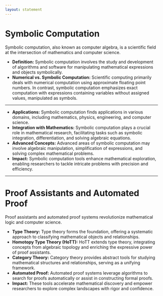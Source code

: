 ```yaml
---
layout: statement
---
```

# Symbolic Computation
Symbolic computation, also known as computer algebra, is a scientific field at the intersection of mathematics and computer science.
- **Definition:** Symbolic computation involves the study and development of algorithms and software for manipulating mathematical expressions and objects symbolically.
- **Numerical vs. Symbolic Computation:** Scientific computing primarily deals with numerical computation using approximate floating point numbers. In contrast, symbolic computation emphasizes exact computation with expressions containing variables without assigned values, manipulated as symbols.
---

- **Applications:** Symbolic computation finds applications in various domains, including mathematics, physics, engineering, and computer science.
- **Integration with Mathematics:** Symbolic computation plays a crucial role in mathematical research, facilitating tasks such as symbolic integration, differentiation, and solving algebraic equations.
- **Advanced Concepts:** Advanced areas of symbolic computation may involve algebraic manipulation, simplification of expressions, and solving complex mathematical problems.
- **Impact:** Symbolic computation tools enhance mathematical exploration, enabling researchers to tackle intricate problems with precision and efficiency.
---

# Proof Assistants and Automated Proof
Proof assistants and automated proof systems revolutionize mathematical logic and computer science.
- **Type Theory:** Type theory forms the foundation, offering a systematic approach to classifying mathematical objects and relationships.
- **Homotopy Type Theory (HoTT):**
HoTT extends type theory, integrating concepts from algebraic topology and enriching the expressive power of proof assistants.
- **Category Theory:** Category theory provides abstract tools for studying mathematical structures and relationships, serving as a unifying framework.
- **Automated Proof:** Automated proof systems leverage algorithms to search for proofs automatically or assist in constructing formal proofs.
- **Impact:** These tools accelerate mathematical discovery and empower researchers to explore complex landscapes with rigor and confidence.